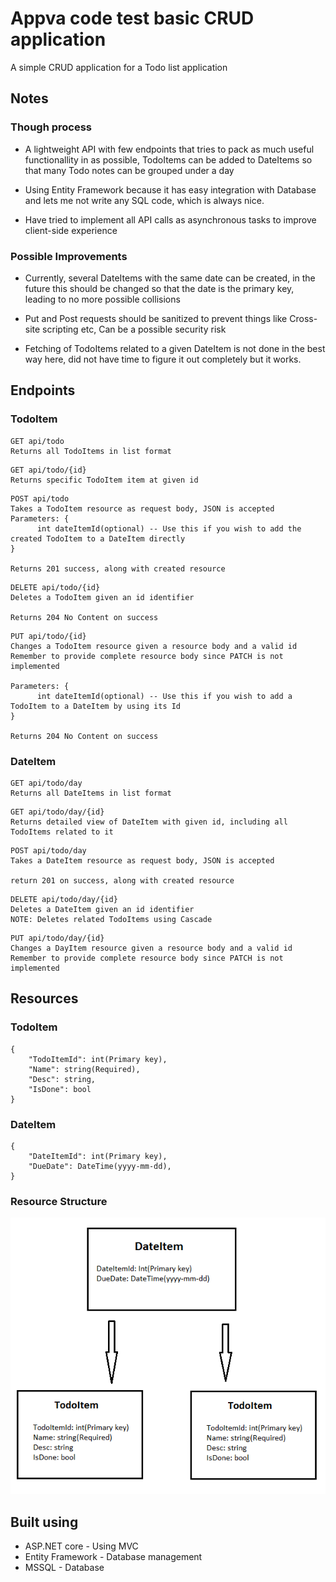 # Appva code test basic CRUD application
A simple CRUD application for a Todo list application

## Notes
### Though process
* A lightweight API with few endpoints that tries to pack as much useful functionallity in as possible, TodoItems can be added to DateItems so that many Todo notes can be grouped under a day

* Using Entity Framework because it has easy integration with Database and lets me not write any SQL code, which is always nice.

* Have tried to implement all API calls as asynchronous tasks to improve client-side experience

### Possible Improvements
* Currently, several DateItems with the same date can be created, in the future this should be changed so that the date is the primary key, leading to no more possible collisions

* Put and Post requests should be sanitized to prevent things like Cross-site scripting etc, Can be a possible security risk

* Fetching of TodoItems related to a given DateItem is not done in the best way here, did not have time to figure it out completely but it works.

## Endpoints
### TodoItem
```
GET api/todo
Returns all TodoItems in list format
```
```
GET api/todo/{id}
Returns specific TodoItem item at given id
```

```
POST api/todo
Takes a TodoItem resource as request body, JSON is accepted
Parameters: {
      int dateItemId(optional) -- Use this if you wish to add the created TodoItem to a DateItem directly
}

Returns 201 success, along with created resource
```
```
DELETE api/todo/{id}
Deletes a TodoItem given an id identifier

Returns 204 No Content on success
```
```
PUT api/todo/{id}
Changes a TodoItem resource given a resource body and a valid id
Remember to provide complete resource body since PATCH is not implemented

Parameters: {
      int dateItemId(optional) -- Use this if you wish to add a TodoItem to a DateItem by using its Id
}

Returns 204 No Content on success
```
### DateItem
```
GET api/todo/day
Returns all DateItems in list format
```
```
GET api/todo/day/{id}
Returns detailed view of DateItem with given id, including all TodoItems related to it
```
```
POST api/todo/day
Takes a DateItem resource as request body, JSON is accepted

return 201 on success, along with created resource
```
```
DELETE api/todo/day/{id}
Deletes a DateItem given an id identifier
NOTE: Deletes related TodoItems using Cascade
```
```
PUT api/todo/day/{id}
Changes a DayItem resource given a resource body and a valid id
Remember to provide complete resource body since PATCH is not implemented
```

## Resources

### TodoItem
```
{
    "TodoItemId": int(Primary key),
    "Name": string(Required),
    "Desc": string,
    "IsDone": bool
}

```
### DateItem
```
{
    "DateItemId": int(Primary key),
    "DueDate": DateTime(yyyy-mm-dd),
}
```
### Resource Structure
![Structure](Resource_structure.png)

## Built using
* ASP.NET core - Using MVC
* Entity Framework - Database management
* MSSQL - Database
